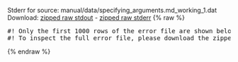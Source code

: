 Stderr for source:  manual/data/specifying_arguments.md_working_1.dat   
Download: [zipped raw stdout](specifying_arguments.md_working_1.dat.plumed_master.stdout.txt.zip) - [zipped raw stderr](specifying_arguments.md_working_1.dat.plumed_master.stderr.txt.zip) 
{% raw %}
<pre>
#! Only the first 1000 rows of the error file are shown below
#! To inspect the full error file, please download the zipped raw stderr file above
</pre>
{% endraw %}
